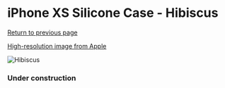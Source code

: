 # iPhone XS Silicone Case - Hibiscus

[Return to previous page](/iphone_x)

[High-resolution image from Apple](https://store.storeimages.cdn-apple.com/8756/as-images.apple.com/is/MUJT2?wid=4500&hei=4500&fmt=png)

<div style="width: 384px"><img src="/everypreview/MUJT2.png" alt="Hibiscus"></div>

### Under construction
